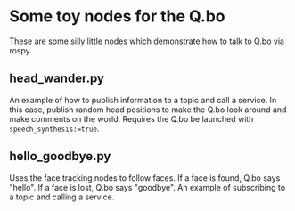 # Some toy nodes for the Q.bo

These are some silly little nodes which demonstrate how to talk to Q.bo via
rospy.

## head\_wander.py

An example of how to publish information to a topic and call a service. In this
case, publish random head positions to make the Q.bo look around and make
comments on the world. Requires the Q.bo be launched with
``speech_synthesis:=true``.

## hello\_goodbye.py

Uses the face tracking nodes to follow faces. If a face is found, Q.bo says
"hello". If a face is lost, Q.bo says "goodbye". An example of subscribing to a
topic and calling a service.

